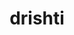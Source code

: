 ---
title: "drishti"
layout: cache
categories: [package, develop-2025-03-30]
meta: {"compilers": ["gcc@11.4.0", "intel-oneapi-compilers@2024.2.1"], "num_specs": 2, "num_specs_by_stack": {"e4s": 1, "e4s-oneapi": 1, "root": 2}, "oss": ["ubuntu22.04"], "platforms": ["linux"], "stacks": ["e4s", "e4s-oneapi", "root"], "targets": ["x86_64_v3"], "versions": ["0.6"]}
spec_details: [{"compiler": "intel-oneapi-compilers@2024.2.1", "hash": "fkijsqlguh6p4xfkrd63wbsohhswwaep", "os": "ubuntu22.04", "platform": "linux", "size": "-", "stacks": ["e4s-oneapi", "root"], "target": "x86_64_v3", "variants": ["build_system=python_pip"], "versions": ["0.6"]}, {"compiler": "gcc@11.4.0", "hash": "nuaydm27a6cujvaywxaegd5z3nbcsc5q", "os": "ubuntu22.04", "platform": "linux", "size": "-", "stacks": ["e4s", "root"], "target": "x86_64_v3", "variants": ["build_system=python_pip"], "versions": ["0.6"]}]
---